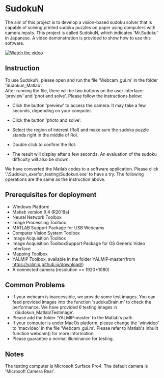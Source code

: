 # SudokuN

The aim of this project is to develop a vision-based sudoku solver that is capable of solving printed sudoku puzzles on paper using computers with camera inputs. This project is called SudokuN, which indicates 'Mr.Sudoku' in Japanese. A video demonstration is provided to show how to use this software.

[![Watch the video](https://github.com/jytime/Sudoku-Solver/blob/master/Sudokun/Sudokun_exe/1535459142497.jpg)](https://www.youtube.com/watch?v=nxjy29JLOrg)

## Instruction  

To use SudokuN, please open and run the file 'Webcam_gui.m' in the folder 'Sudokun_Matlab'.  
After running the file, there will be two buttons on the user interface: 'preview' and 'phot and solve'. Please follow the instructions below:  

- Click the button 'preview' to access the camera. It may take a few seconds, depending on your computer.  

- Click the button 'photo and solve'.  

- Select the  region of interest (RoI) and make sure the sudoku puzzle stands right in the middle of RoI.  

- Double click to confirm the RoI.  
- The result will display after a few seconds. An evaluation of the sudoku difficulty will also be shown.  

We have converted the Matlab codes to a software application. Please click '.\Sudokun_exe\for_testing\Sudokun.exe' 
to have a try. The following operations are the same as the instruction above. 

## Prerequisites for deployment  

- Windows Platform
- Matlab version 9.4 (R2018a)
- Neural Network Toolbox
- Image Processing Toolbox
- MATLAB Support Package for USB Webcams
- Computer Vision System Toolbox
- Image Acquisition Toolbox
- Image Acquisition ToolboxSupport Package for OS Generic Video Interface
- Mapping Toolbox
- YALMIP Toolbox, available in the folder YALMIP-master(from https://yalmip.github.io/download/)
- A connected camera (resolution >= 1920*1080)

## Common Problems  

- If your webcam is inaccessible, we provide some test images. You can feed provided images into the function 'sudokuBrain.m' to check the performance. We have provided 6 testing images in '.\Sudokun_Matlab\Testimage'.
- Please add the folder 'YALMIP-master' to the Matlab's path.
- If your computer is under MacOs platform, please change the 'winvideo' to 'macvideo' in the file 'Webcam_gui.m'. Please refer to Matlab's inbuilt function webcam() for more information.
- Please guarantee a normal illuminance for testing.

## Notes  

The testing computer is Microsoft Surface Pro4.
The default camera is 'Microsoft Camera Rear'.
